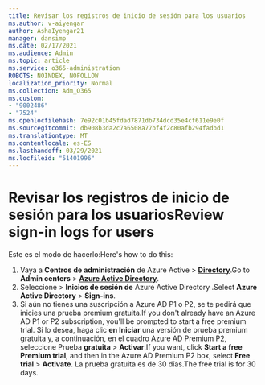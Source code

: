 ```yaml
---
title: Revisar los registros de inicio de sesión para los usuarios
ms.author: v-aiyengar
author: AshaIyengar21
manager: dansimp
ms.date: 02/17/2021
ms.audience: Admin
ms.topic: article
ms.service: o365-administration
ROBOTS: NOINDEX, NOFOLLOW
localization_priority: Normal
ms.collection: Adm_O365
ms.custom:
- "9002486"
- "7524"
ms.openlocfilehash: 7e92c01b45fdad7871db734dcd35e4cf611e9e0f
ms.sourcegitcommit: db908b3da2c7a6508a77bf4f2c80afb294fadbd1
ms.translationtype: MT
ms.contentlocale: es-ES
ms.lasthandoff: 03/29/2021
ms.locfileid: "51401996"
---
```

# <a name="review-sign-in-logs-for-users"></a><span data-ttu-id="f829d-102">Revisar los registros de inicio de sesión para los usuarios</span><span class="sxs-lookup"><span data-stu-id="f829d-102">Review sign-in logs for users</span></span>

<span data-ttu-id="f829d-103">Este es el modo de hacerlo:</span><span class="sxs-lookup"><span data-stu-id="f829d-103">Here's how to do this:</span></span>

1. <span data-ttu-id="f829d-104">Vaya a **Centros de administración** de Azure Active  >  **[Directory](https://go.microsoft.com/fwlink/p/?linkid=2067268)**.</span><span class="sxs-lookup"><span data-stu-id="f829d-104">Go to **Admin centers** > **[Azure Active Directory](https://go.microsoft.com/fwlink/p/?linkid=2067268)**.</span></span>
1. <span data-ttu-id="f829d-105">Seleccione   >  **Inicios de sesión de** Azure Active Directory .</span><span class="sxs-lookup"><span data-stu-id="f829d-105">Select **Azure Active Directory** > **Sign-ins**.</span></span>
1. <span data-ttu-id="f829d-106">Si aún no tienes una suscripción a Azure AD P1 o P2, se te pedirá que inicies una prueba premium gratuita.</span><span class="sxs-lookup"><span data-stu-id="f829d-106">If you don't already have an Azure AD P1 or P2 subscription, you'll be prompted to start a free premium trial.</span></span> <span data-ttu-id="f829d-107">Si lo desea, haga clic **en Iniciar** una versión de prueba premium gratuita y, a continuación, en el cuadro Azure AD Premium P2, seleccione Prueba **gratuita**  >  **Activar**.</span><span class="sxs-lookup"><span data-stu-id="f829d-107">If you want, click **Start a free Premium trial**, and then in the Azure AD Premium P2 box, select **Free trial** > **Activate**.</span></span> <span data-ttu-id="f829d-108">La prueba gratuita es de 30 días.</span><span class="sxs-lookup"><span data-stu-id="f829d-108">The free trial is for 30 days.</span></span>